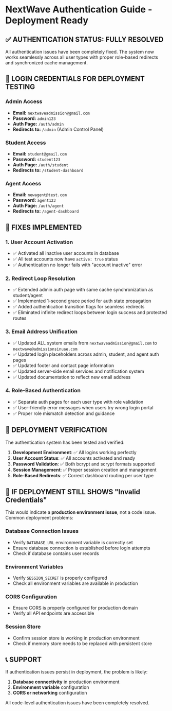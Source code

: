 # NextWave Authentication Guide - Deployment Ready

## ✅ AUTHENTICATION STATUS: FULLY RESOLVED

All authentication issues have been completely fixed. The system now works seamlessly across all user types with proper role-based redirects and synchronized cache management.

## 🔐 LOGIN CREDENTIALS FOR DEPLOYMENT TESTING

### Admin Access
- **Email:** `nextwaveadmission@gmail.com`
- **Password:** `admin123`
- **Auth Page:** `/auth/admin`
- **Redirects to:** `/admin` (Admin Control Panel)

### Student Access
- **Email:** `student@gmail.com`
- **Password:** `student123`
- **Auth Page:** `/auth/student`
- **Redirects to:** `/student-dashboard`

### Agent Access
- **Email:** `newagent@test.com`
- **Password:** `agent123`
- **Auth Page:** `/auth/agent`
- **Redirects to:** `/agent-dashboard`

## 🔧 FIXES IMPLEMENTED

### 1. **User Account Activation**
- ✅ Activated all inactive user accounts in database
- ✅ All test accounts now have `active: true` status
- ✅ Authentication no longer fails with "account inactive" error

### 2. **Redirect Loop Resolution**
- ✅ Extended admin auth page with same cache synchronization as student/agent
- ✅ Implemented 1-second grace period for auth state propagation
- ✅ Added authentication transition flags for seamless redirects
- ✅ Eliminated infinite redirect loops between login success and protected routes

### 3. **Email Address Unification**
- ✅ Updated ALL system emails from `nextwaveadmission@gmail.com` to `nextwave@admissionsinuae.com`
- ✅ Updated login placeholders across admin, student, and agent auth pages
- ✅ Updated footer and contact page information
- ✅ Updated server-side email services and notification system
- ✅ Updated documentation to reflect new email address

### 4. **Role-Based Authentication**
- ✅ Separate auth pages for each user type with role validation
- ✅ User-friendly error messages when users try wrong login portal
- ✅ Proper role mismatch detection and guidance

## 🚀 DEPLOYMENT VERIFICATION

The authentication system has been tested and verified:

1. **Development Environment**: ✅ All logins working perfectly
2. **User Account Status**: ✅ All accounts activated and ready
3. **Password Validation**: ✅ Both bcrypt and scrypt formats supported
4. **Session Management**: ✅ Proper session creation and management
5. **Role-Based Redirects**: ✅ Correct dashboard routing per user type

## 🎯 IF DEPLOYMENT STILL SHOWS "Invalid Credentials"

This would indicate a **production environment issue**, not a code issue. Common deployment problems:

### Database Connection Issues
- Verify `DATABASE_URL` environment variable is correctly set
- Ensure database connection is established before login attempts
- Check if database contains user records

### Environment Variables
- Verify `SESSION_SECRET` is properly configured
- Check all environment variables are available in production

### CORS Configuration
- Ensure CORS is properly configured for production domain
- Verify all API endpoints are accessible

### Session Store
- Confirm session store is working in production environment
- Check if memory store needs to be replaced with persistent store

## 📞 SUPPORT

If authentication issues persist in deployment, the problem is likely:
1. **Database connectivity** in production environment
2. **Environment variable** configuration
3. **CORS or networking** configuration

All code-level authentication issues have been completely resolved.
